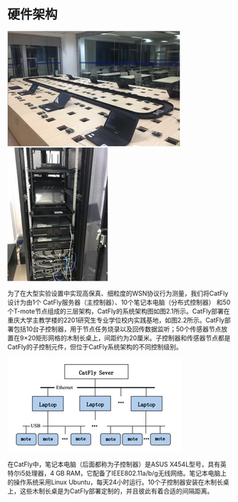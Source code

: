 # 硬件架构




![平台硬件架构](..\附件\image4.jpg)![服务器](..\附件\image8.jpeg)

为了在大型实验设置中实现高保真、细粒度的WSN协议行为测量，我们将CatFly设计为由1个 CatFly服务器（主控制器）、10个笔记本电脑（分布式控制器） 和50个T-mote节点组成的三层架构，CatFly的系统架构图如图2.1所示。CatFly部署在重庆大学主教学楼的2201研究生专业学位校内实践基地，如图2.2所示。CatFly部署包括10台子控制器，用于节点任务烧录以及回传数据监听；50个传感器节点放置在9×20矩形网格的木制长桌上，间距约为20厘米。子控制器和传感器节点都是CatFly的子控制元件，但位于CatFly系统架构的不同控制级别。

![系统硬件拓扑图](..\附件\image3.jpg)

在CatFly中，笔记本电脑（后面都称为子控制器）是ASUS X454L型号，具有英特尔i5处理器，4 GB RAM，它配备了IEEE802.11a/b/g无线网络。笔记本电脑上的操作系统采用Linux Ubuntu，每天24小时运行。10个子控制器安装在木制长桌上，这些木制长桌是为CatFly部署定制的，并且彼此有着合适的间隔距离。

